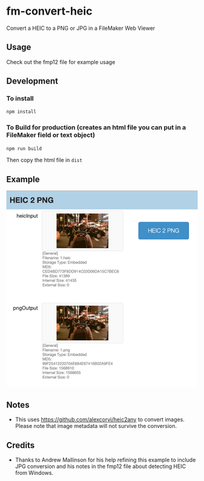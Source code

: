 # fm-convert-heic

Convert a HEIC to a PNG or JPG in a FileMaker Web Viewer

## Usage

Check out the fmp12 file for example usage

## Development

### To install

```bash
npm install
```

### To Build for production (creates an html file you can put in a FileMaker field or text object)

```bash
npm run build
```

Then copy the html file in `dist`

## Example

![fmp file](./readme-image.png)

## Notes

- This uses <https://github.com/alexcorvi/heic2any> to convert images. Please note that image metadata will not survive the conversion.

## Credits

- Thanks to Andrew Mallinson for his help refining this example to include JPG conversion and his notes in the fmp12 file about detecting HEIC from Windows.
